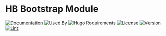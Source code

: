 # HB Bootstrap Module

[![Documentation](https://img.shields.io/badge/docs-references-blue?logo=hugo&style=flat-square)](https://hb.hugomods.com)
[![Used By](https://img.shields.io/badge/dynamic/json?color=success&label=used+by&query=repositories_humanize&logo=hugo&style=flat-square&url=https://api.razonyang.com/v1/github/dependents/hbstack/bootstrap)](https://github.com/hbstack/bootstrap/network/dependents)
![Hugo Requirements](https://img.shields.io/badge/dynamic/json?color=important&label=requirements&query=requirements&logo=hugo&style=flat-square&url=https://api.razonyang.com/v1/hugo/modules/github.com/hbstack/bootstrap)
[![License](https://img.shields.io/github/license/hbstack/bootstrap?style=flat-square)](https://github.com/hbstack/bootstrap/blob/main/LICENSE)
[![Version](https://img.shields.io/badge/dynamic/json?color=blue&label=version&query=name&url=https://api.razonyang.com/v1/github/tag/hbstack/bootstrap&style=flat-square)](https://github.com/hbstack/bootstrap/tags)
[![Lint](https://github.com/hbstack/bootstrap/actions/workflows/lint.yml/badge.svg?style=flat-square)](https://github.com/hbstack/bootstrap/actions/workflows/lint.yml)
